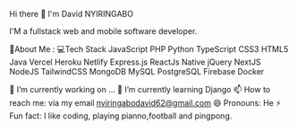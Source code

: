 Hi there 👋
I'm David NYIRINGABO

I'M a fullstack web and mobile software developer.

💫About Me :
💻Tech Stack
JavaScript PHP Python TypeScript CSS3 HTML5 Java Vercel Heroku Netlify Express.js ReactJs Native jQuery NextJS NodeJS TailwindCSS MongoDB MySQL PostgreSQL Firebase Docker

🔭 I’m currently working on ...
🌱 I’m currently learning Django
📫 How to reach me: via my email nyiringabodavid62@gmail.com
😄 Pronouns: He
⚡ Fun fact: I like coding, playing pianno,football and pingpong.

